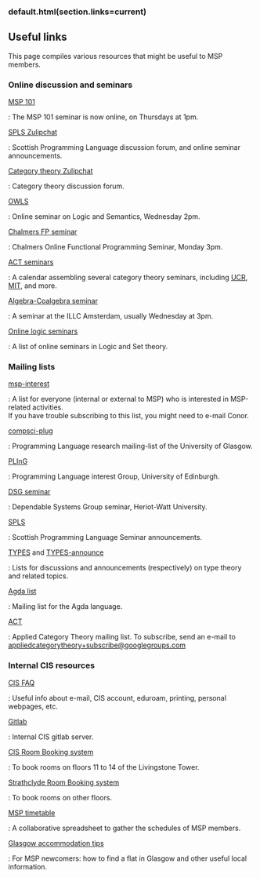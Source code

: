 ### default.html(section.links=current)

Useful links
------------

This page compiles various resources that might be useful to MSP members.


### Online discussion and seminars

[MSP 101](msp101.html)

: The MSP 101 seminar is now online, on Thursdays at 1pm.

[SPLS Zulipchat](https://spls.zulipchat.com/)

: Scottish Programming Language discussion forum, and online seminar announcements.

[Category theory Zulipchat](https://categorytheory.zulipchat.com/)

: Category theory discussion forum.

[OWLS](https://www.cs.bham.ac.uk/~vicaryjo/owls/)

: Online seminar on Logic and Semantics, Wednesday 2pm.

[Chalmers FP seminar](http://chalmersfp.org/)

: Chalmers Online Functional Programming Seminar, Monday 3pm.

[ACT seminars](https://teamup.com/ksfss6k4j1bxc8vztb)

: A calendar assembling several category theory seminars, including [UCR](https://sites.google.com/ucr.edu/actucr), [MIT](http://brendanfong.com/seminar.html), and more.

[Algebra-Coalgebra seminar](https://events.illc.uva.nl/alg-coalg)

: A seminar at the ILLC Amsterdam, usually Wednesday at 3pm.

[Online logic seminars](http://miguelmath.com/webminars.html)

: A list of online seminars in Logic and Set theory.


### Mailing lists

[msp-interest](https://lists.cis.strath.ac.uk/mailman/listinfo/msp-interest)

: A list for everyone (internal or external to MSP) who is interested in MSP-related activities.  
  If you have trouble subscribing to this list, you might need to e-mail Conor.

[compsci-plug](http://www.dcs.gla.ac.uk/plug/)

: Programming Language research mailing-list of the University of Glasgow.

[PLInG](http://wcms.inf.ed.ac.uk/lfcs/research/groups-and-projects/pl/programming-languages-interest-group)

: Programming Language interest Group, University of Edinburgh.

[DSG seminar](http://www.macs.hw.ac.uk/~dsg/wp/)

: Dependable Systems Group seminar, Heriot-Watt University.

[SPLS](http://www.dcs.gla.ac.uk/research/spls/)

: Scottish Programming Language Seminar announcements.

[TYPES](https://lists.seas.upenn.edu/mailman/listinfo/types-list) and [TYPES-announce](https://lists.seas.upenn.edu/mailman/listinfo/types-announce)

: Lists for discussions and announcements (respectively) on type theory and related topics.

[Agda list](https://lists.chalmers.se/mailman/listinfo/agda)

: Mailing list for the Agda language.

[ACT](https://groups.google.com/forum/#!forum/appliedcategorytheory)

: Applied Category Theory mailing list.
  To subscribe, send an e-mail to [appliedcategorytheory+subscribe@googlegroups.com](mailto:appliedcategorytheory+subscribe@googlegroups.com)


### Internal CIS resources

[CIS FAQ](https://local.cis.strath.ac.uk/wp/systems-support/itfaq/)

: Useful info about e-mail, CIS account, eduroam, printing, personal webpages, etc.

[Gitlab](https://gitlab.cis.strath.ac.uk/users/sign_in)

: Internal CIS gitlab server.

[CIS Room Booking system](https://map.cis.strath.ac.uk/bookings/?area=2)

: To book rooms on floors 11 to 14 of the Livingstone Tower.

[Strathclyde Room Booking system](https://cts.strath.ac.uk/Scientia/Live1920wrb/Login.aspx)

: To book rooms on other floors.

[MSP timetable](https://strath-my.sharepoint.com/:x:/g/personal/jeremy_ledent_strath_ac_uk/EYGG2rMyunFMtb3DMJ0uvLcBQRag3pBwopblqJR8Rdrw4w)

: A collaborative spreadsheet to gather the schedules of MSP members.

[Glasgow accommodation tips](./accommodation.html)

: For MSP newcomers: how to find a flat in Glasgow and other useful local information.

